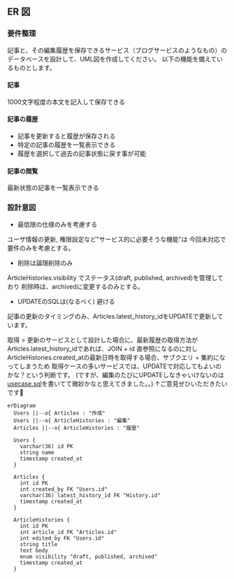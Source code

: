## ER 図

### 要件整理

記事と、その編集履歴を保存できるサービス（ブログサービスのようなもの）のデータベースを設計して、UML図を作成してください。
以下の機能を備えているものとします。

#### 記事
  1000文字程度の本文を記入して保存できる
#### 記事の履歴
  - 記事を更新すると履歴が保存される
  - 特定の記事の履歴を一覧表示できる
  - 履歴を選択して過去の記事状態に戻す事が可能

#### 記事の閲覧
  最新状態の記事を一覧表示できる


### 設計意図

- 最低限の仕様のみを考慮する

ユーザ情報の更新, 権限設定など"サービス的に必要そうな機能"は
今回未対応で要件のみを考慮とする。

- 削除は論理削除のみ

ArticleHistories.visibility でステータス(draft, published, archived)を管理しており
削除時は、archivedに変更するのみとする。

- UPDATEのSQLは(なるべく) 避ける

記事の更新のタイミングのみ、Articles.latest_history_idをUPDATEで更新しています。

取得 > 更新のサービスとして設計した場合に、最新履歴の取得方法が
Articles.latest_history_idであれば、JOIN + id 直参照になるのに対し
ArticleHistories.created_atの最新日時を取得する場合、サブクエリ + 集約になってしまうため
取得ケースの多いサービスでは、UPDATEで対応してもよいのかな？という判断です。
(ですが、編集のたびにUPDATEしなきゃいけないのは[usecase.sql](./usecase.sql)を書いてて微妙かなと思えてきました。。)
↑ご意見ぜひいただきたいです🙋


```mermaid
erDiagram
  Users ||--o{ Articles : "作成"
  Users ||--o{ ArticleHistories : "編集"
  Articles ||--o{ ArticleHistories : "履歴"

  Users {
    varchar(36) id PK
    string name
    timestamp created_at
  }

  Articles {
    int id PK
    int created_by FK "Users.id"
    varchar(36) latest_history_id FK "History.id"
    timestamp created_at
  }

  ArticleHistories {
    int id PK
    int article_id FK "Articles.id"
    int edited_by FK "Users.id"
    string title
    text body
    enum visibility "draft, published, archived"
    timestamp created_at
  }
```
